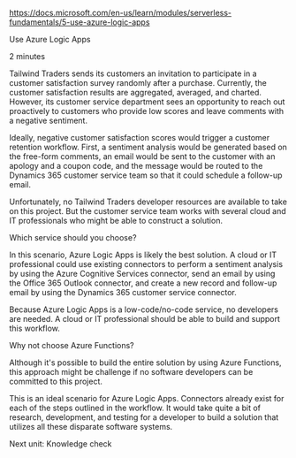 https://docs.microsoft.com/en-us/learn/modules/serverless-fundamentals/5-use-azure-logic-apps

Use Azure Logic Apps

2 minutes

Tailwind Traders sends its customers an invitation to participate in a customer satisfaction survey randomly after a purchase. Currently, the customer satisfaction results are aggregated, averaged, and charted. However, its customer service department sees an opportunity to reach out proactively to customers who provide low scores and leave comments with a negative sentiment.

Ideally, negative customer satisfaction scores would trigger a customer retention workflow. First, a sentiment analysis would be generated based on the free-form comments, an email would be sent to the customer with an apology and a coupon code, and the message would be routed to the Dynamics 365 customer service team so that it could schedule a follow-up email.

Unfortunately, no Tailwind Traders developer resources are available to take on this project. But the customer service team works with several cloud and IT professionals who might be able to construct a solution.


Which service should you choose?

In this scenario, Azure Logic Apps is likely the best solution. A cloud or IT professional could use existing connectors to perform a sentiment analysis by using the Azure Cognitive Services connector, send an email by using the Office 365 Outlook connector, and create a new record and follow-up email by using the Dynamics 365 customer service connector.

Because Azure Logic Apps is a low-code/no-code service, no developers are needed. A cloud or IT professional should be able to build and support this workflow.

Why not choose Azure Functions?

Although it's possible to build the entire solution by using Azure Functions, this approach might be challenge if no software developers can be committed to this project.

This is an ideal scenario for Azure Logic Apps. Connectors already exist for each of the steps outlined in the workflow. It would take quite a bit of research, development, and testing for a developer to build a solution that utilizes all these disparate software systems.

Next unit: Knowledge check
